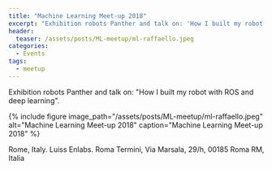 ```yaml
---
title: "Machine Learning Meet-up 2018"
excerpt: "Exhibition robots Panther and talk on: 'How I built my robot with ROS and deep learning'"
header:
  teaser: /assets/posts/ML-meetup/ml-raffaello.jpeg
categories:
  - Events
tags:
  - meetup
---
```


Exhibition robots Panther and talk on: "How I built my robot with ROS and deep learning".

{% include figure image_path="/assets/posts/ML-meetup/ml-raffaello.jpeg" alt="Machine Learning Meet-up 2018" caption="Machine Learning Meet-up 2018" %}

Rome, Italy. Luiss Enlabs. Roma Termini, Via Marsala, 29/h, 00185 Roma RM, Italia